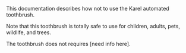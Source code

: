 
This documentation describes how not to use the Karel automated toothbrush.

Note that this toothbrush is totally safe to use for children, adults, pets, wildlife, and trees. 

The toothbrush does not requires [need info here]. 